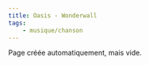 ```yaml
---
title: Oasis - Wonderwall
tags:
    - musique/chanson
---
```


Page créée automatiquement, mais vide.
